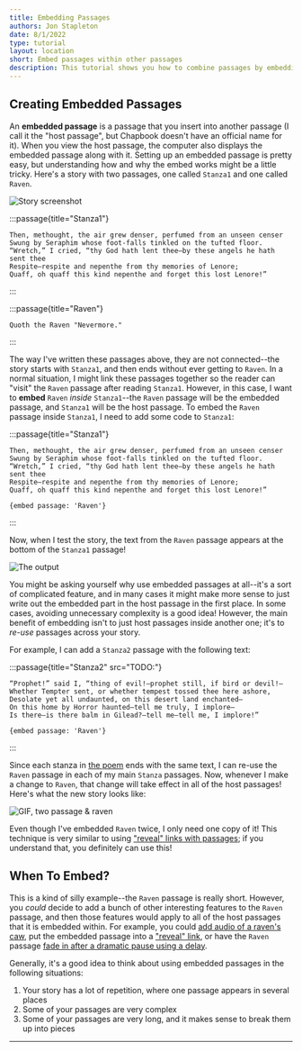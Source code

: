 ```yaml
---
title: Embedding Passages
authors: Jon Stapleton
date: 8/1/2022
type: tutorial
layout: location
short: Embed passages within other passages
description: This tutorial shows you how to combine passages by embedding, which allows you to insert the content of one passage into another one. Embedding is a great way of organizing passages, especially in stories with a lot of repetition.
---
```


## Creating Embedded Passages

An **embedded passage** is a passage that you insert into another passage (I call it the "host passage", but Chapbook doesn't have an official name for it). When you view the host passage, the computer also displays the embedded passage along with it. Setting up an embedded passage is pretty easy, but understanding how and why the embed works might be a little tricky. Here's a story with two passages, one called `Stanza1` and one called `Raven`.

![Story screenshot](TODO:)

:::passage{title="Stanza1"}
```
Then, methought, the air grew denser, perfumed from an unseen censer
Swung by Seraphim whose foot-falls tinkled on the tufted floor.
“Wretch,” I cried, “thy God hath lent thee—by these angels he hath sent thee
Respite—respite and nepenthe from thy memories of Lenore;
Quaff, oh quaff this kind nepenthe and forget this lost Lenore!”
```
:::

:::passage{title="Raven"}
```
Quoth the Raven "Nevermore."
```
:::

The way I've written these passages above, they are not connected--the story starts with `Stanza1`, and then ends without ever getting to `Raven`. In a normal situation, I might link these passages together so the reader can "visit" the `Raven` passage after reading `Stanza1`. However, in this case, I want to **embed** `Raven` *inside* `Stanza1`--the `Raven` passage will be the embedded passage, and `Stanza1` will be the host passage. To embed the `Raven` passage inside `Stanza1`, I need to add some code to `Stanza1`:

:::passage{title="Stanza1"}
```
Then, methought, the air grew denser, perfumed from an unseen censer
Swung by Seraphim whose foot-falls tinkled on the tufted floor.
“Wretch,” I cried, “thy God hath lent thee—by these angels he hath sent thee
Respite—respite and nepenthe from thy memories of Lenore;
Quaff, oh quaff this kind nepenthe and forget this lost Lenore!”

{embed passage: 'Raven'}
```
:::

Now, when I test the story, the text from the `Raven` passage appears at the bottom of the `Stanza1` passage!

![The output](TODO:)

You might be asking yourself why use embedded passages at all--it's a sort of complicated feature, and in many cases it might make more sense to just write out the embedded part in the host passage in the first place. In some cases, avoiding unnecessary complexity is a good idea! However, the main benefit of embedding isn't to just host passages inside another one; it's to *re-use* passages across your story.

For example, I can add a `Stanza2` passage with the following text:

:::passage{title="Stanza2" src="TODO:"}
```
“Prophet!” said I, “thing of evil!—prophet still, if bird or devil!—
Whether Tempter sent, or whether tempest tossed thee here ashore,
Desolate yet all undaunted, on this desert land enchanted—
On this home by Horror haunted—tell me truly, I implore—
Is there—is there balm in Gilead?—tell me—tell me, I implore!”

{embed passage: 'Raven'}
```
:::

Since each stanza in [the poem](https://www.poetryfoundation.org/poems/48860/the-raven) ends with the same text, I can re-use the `Raven` passage in each of my main `Stanza` passages. Now, whenever I make a change to `Raven`, that change will take effect in all of the host passages! Here's what the new story looks like:

![GIF, two passage & raven](TODO:)

Even though I've embedded `Raven` twice, I only need one copy of it! This technique is very similar to using ["reveal" links with passages](/locations/reveal-text); if you understand that, you definitely can use this!

## When To Embed?

This is a kind of silly example--the `Raven` passage is really short. However, you *could* decide to add a bunch of other interesting features to the `Raven` passage, and then those features would apply to all of the host passages that it is embedded within. For example, you could [add audio of a raven's caw](/locations/add-audio), put the embedded passage into a ["reveal" link](/locations/reveal-text), or have the `Raven` passage [fade in after a dramatic pause using a delay](/locations/delay-text).

Generally, it's a good idea to think about using embedded passages in the following situations:

1. Your story has a lot of repetition, where one passage appears in several places
2. Some of your passages are very complex
3. Some of your passages are very long, and it makes sense to break them up into pieces

---